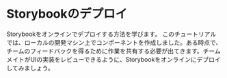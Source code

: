 # Storybookのデプロイ
Storybookをオンラインでデプロイする方法を学びます。
このチュートリアルでは、ローカルの開発マシン上でコンポーネントを作成しました。ある時点で、チームのフィードバックを得るために作業を共有する必要が出てきます。チームメイトがUIの実装をレビューできるように、Storybookをオンラインにデプロイしてみましょう。
